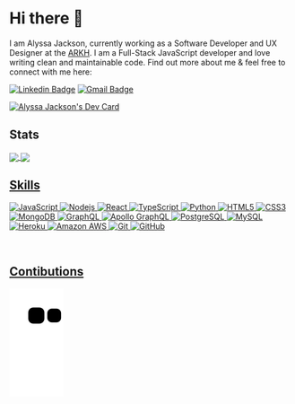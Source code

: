# Hi there 👋

I am Alyssa Jackson, currently working as a Software Developer and UX Designer at the [ARKH](https://arkh.com/). I am a Full-Stack JavaScript developer and love writing clean and maintainable code. Find out more about me & feel free to connect with me here:

[![Linkedin Badge](https://img.shields.io/badge/-alyssariah-blue?style=flat-square&logo=Linkedin&logoColor=white&link=https://www.linkedin.com/in/alyssa-riah-jackson/)](https://www.linkedin.com/in/alyssa-riah-jackson/)
[![Gmail Badge](https://img.shields.io/badge/-alyssariah@gmail.com-c14438?style=flat-square&logo=Gmail&logoColor=white&link=mailto:alyssariah@gmail.com)](mailto:alyssariah@gmail.com)


<a href="https://app.daily.dev/alyssariah"><img src="https://api.daily.dev/devcards/7eee76206f954a7c91509564dc6e04fd.png?r=kfn" width="200" alt="Alyssa Jackson's Dev Card"/></a>

## Stats

<div>
  <a href="https://github.com/alyssariah">
   <img align="center" height="170" src="https://github-readme-stats.vercel.app/api/top-langs/?username=alyssariah&layout=compact&langs_count=16&theme=dracula"/>
  <img align="center" src="https://github-readme-stats.vercel.app/api?username=alyssariah&show_icons=true&theme=dracula&include_all_commits=true&count_private=true&hide=issues"/>
</div>
 
 ## Skills
![JavaScript](https://img.shields.io/badge/-JavaScript-black?style=flat-square&logo=javascript)
![Nodejs](https://img.shields.io/badge/-Nodejs-black?style=flat-square&logo=Node.js)
![React](https://img.shields.io/badge/-React-black?style=flat-square&logo=react)
![TypeScript](https://img.shields.io/badge/-TypeScript-007ACC?style=flat-square&logo=typescript)
![Python](https://img.shields.io/badge/-Python-black?style=flat-square&logo=Python)
![HTML5](https://img.shields.io/badge/-HTML5-E34F26?style=flat-square&logo=html5&logoColor=white)
![CSS3](https://img.shields.io/badge/-CSS3-1572B6?style=flat-square&logo=css3)
![MongoDB](https://img.shields.io/badge/-MongoDB-black?style=flat-square&logo=mongodb)
![GraphQL](https://img.shields.io/badge/-GraphQL-E10098?style=flat-square&logo=graphql)
![Apollo GraphQL](https://img.shields.io/badge/-Apollo%20GraphQL-311C87?style=flat-square&logo=apollo-graphql)
![PostgreSQL](https://img.shields.io/badge/-PostgreSQL-336791?style=flat-square&logo=postgresql)
![MySQL](https://img.shields.io/badge/-MySQL-black?style=flat-square&logo=mysql)
![Heroku](https://img.shields.io/badge/-Heroku-430098?style=flat-square&logo=heroku)
![Amazon AWS](https://img.shields.io/badge/Amazon%20AWS-232F3E?style=flat-square&logo=amazon-aws)
![Git](https://img.shields.io/badge/-Git-black?style=flat-square&logo=git)
![GitHub](https://img.shields.io/badge/-GitHub-181717?style=flat-square&logo=github)
  
</br>

## Contibutions

 
  ![Snake animation](https://github.com/alyssariah/alyssariah/blob/output/github-contribution-grid-snake.svg)
 
